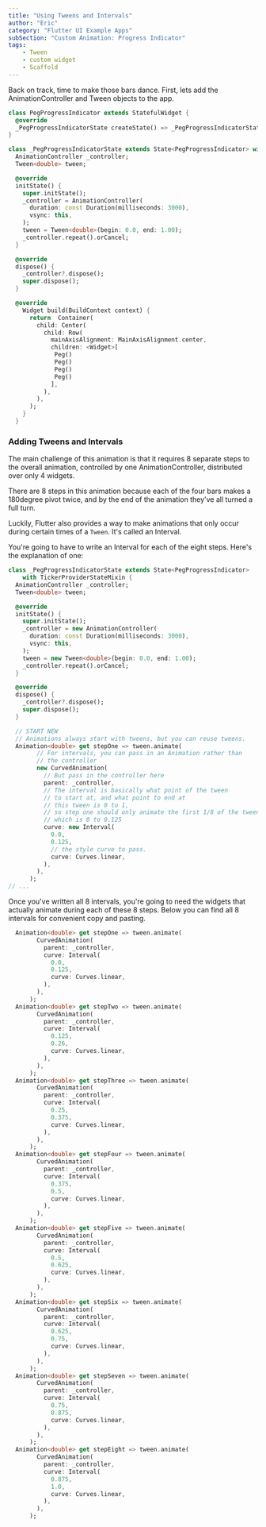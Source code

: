 ```yaml
---
title: "Using Tweens and Intervals"
author: "Eric"
category: "Flutter UI Example Apps"
subSection: "Custom Animation: Progress Indicator"
tags:
    - Tween
    - custom widget
    - Scaffold
---
```


Back on track, time to make those bars dance. First, lets add the AnimationController and Tween objects to the app.

```dart
class PegProgressIndicator extends StatefulWidget {
  @override
  _PegProgressIndicatorState createState() => _PegProgressIndicatorState();
}

class _PegProgressIndicatorState extends State<PegProgressIndicator> with TickerProviderStateMixin {
  AnimationController _controller;
  Tween<double> tween;

  @override
  initState() {
    super.initState();
    _controller = AnimationController(
      duration: const Duration(milliseconds: 3000),
      vsync: this,
    );
    tween = Tween<double>(begin: 0.0, end: 1.00);
    _controller.repeat().orCancel;
  }

  @override
  dispose() {
    _controller?.dispose();
    super.dispose();
  }

  @override
    Widget build(BuildContext context) {
      return  Container(
        child: Center(
          child: Row(
            mainAxisAlignment: MainAxisAlignment.center,
            children: <Widget>[
             Peg()
             Peg()
             Peg()
             Peg()
            ],
          ),
        ),
      );
    }
  }
```

### Adding Tweens and Intervals

The main challenge of this animation is that it requires 8 separate
steps to the overall animation, controlled by one AnimationController, distributed over only 4 widgets.

There are 8 steps in this animation because each of the four bars makes a
180degree pivot twice, and by the end of the animation they've all turned a
full turn.

Luckily, Flutter also provides a way to make animations that only occur during
certain times of a `Tween`. It's called an Interval.

You're going to have to write an Interval for each of the eight steps. Here's
the explanation of one:

```dart
class _PegProgressIndicatorState extends State<PegProgressIndicator> 
    with TickerProviderStateMixin {
  AnimationController _controller;
  Tween<double> tween;

  @override
  initState() {
    super.initState();
    _controller = new AnimationController(
      duration: const Duration(milliseconds: 3000),
      vsync: this,
    );
    tween = new Tween<double>(begin: 0.0, end: 1.00);
    _controller.repeat().orCancel;
  }

  @override
  dispose() {
    _controller?.dispose();
    super.dispose();
  }

  // START NEW
  // Animations always start with tweens, but you can reuse tweens.
  Animation<double> get stepOne => tween.animate(
        // For intervals, you can pass in an Animation rather than
        // the controller
        new CurvedAnimation(
          // But pass in the controller here
          parent: _controller,
          // The interval is basically what point of the tween
          // to start at, and what point to end at
          // this tween is 0 to 1,
          // so step one should only animate the first 1/8 of the tween
          // which is 0 to 0.125
          curve: new Interval(
            0.0,
            0.125,
            // the style curve to pass.
            curve: Curves.linear,
          ),
        ),
      );
// ...
```

Once you've written all 8 intervals, you're going to need the widgets that
actually animate during each of these 8 steps. Below you can find all 8 intervals for convenient copy and pasting.

```dart
  Animation<double> get stepOne => tween.animate(
        CurvedAnimation(
          parent: _controller,
          curve: Interval(
            0.0,
            0.125,
            curve: Curves.linear,
          ),
        ),
      );
  Animation<double> get stepTwo => tween.animate(
        CurvedAnimation(
          parent: _controller,
          curve: Interval(
            0.125,
            0.26,
            curve: Curves.linear,
          ),
        ),
      );
  Animation<double> get stepThree => tween.animate(
        CurvedAnimation(
          parent: _controller,
          curve: Interval(
            0.25,
            0.375,
            curve: Curves.linear,
          ),
        ),
      );
  Animation<double> get stepFour => tween.animate(
        CurvedAnimation(
          parent: _controller,
          curve: Interval(
            0.375,
            0.5,
            curve: Curves.linear,
          ),
        ),
      );
  Animation<double> get stepFive => tween.animate(
        CurvedAnimation(
          parent: _controller,
          curve: Interval(
            0.5,
            0.625,
            curve: Curves.linear,
          ),
        ),
      );
  Animation<double> get stepSix => tween.animate(
        CurvedAnimation(
          parent: _controller,
          curve: Interval(
            0.625,
            0.75,
            curve: Curves.linear,
          ),
        ),
      );
  Animation<double> get stepSeven => tween.animate(
        CurvedAnimation(
          parent: _controller,
          curve: Interval(
            0.75,
            0.875,
            curve: Curves.linear,
          ),
        ),
      );
  Animation<double> get stepEight => tween.animate(
        CurvedAnimation(
          parent: _controller,
          curve: Interval(
            0.875,
            1.0,
            curve: Curves.linear,
          ),
        ),
      );
```
